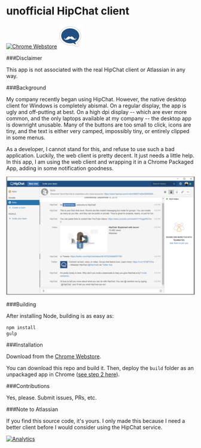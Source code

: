 # unofficial HipChat client

[![Chrome Webstore][2]][1]
[<img width="64px" height="64px" src="https://raw.githubusercontent.com/catdad/unofficial-hipchat/master/assets/128.png" />][1]

###Disclaimer

This app is not associated with the real HipChat client or Atlassian in any way.

###Background

My company recently began using HipChat. However, the native desktop client for Windows is completely abismal. On a regular display, the app is ugly and off-putting at best. On a high dpi display -- which are ever more common, and the only laptops available at my company -- the desktop app is downright unusable. Many of the buttons are too small to click, icons are tiny, and the text is either very camped, impossibly tiny, or entirely clipped in some menus.

As a developer, I cannot stand for this, and refuse to use such a bad application. Luckily, the web client is pretty decent. It just needs a little help. In this app, I am using the web client and wrapping it in a Chrome Packaged App, adding in some notification goodness.

![screenshot][4]

###Building

After installing Node, building is as easy as:

    npm install
    gulp
    
###Installation

Download from the [Chrome Webstore][1].

You can download this repo and build it. Then, deploy the `build` folder as an unpackaged app in Chrome ([see step 2 here](https://support.google.com/chrome/a/answer/2714278)).

###Contributions

Yes, please. Submit issues, PRs, etc.

###Note to Atlassian

If you find this source code, it's yours. I only made this because I need a better client before I would consider using the HipChat service.

[![Analytics](https://ga-beacon.appspot.com/UA-17159207-7/unofficial-hipchat/readme?flat)](https://github.com/igrigorik/ga-beacon)

[1]: https://chrome.google.com/webstore/detail/lgdomahdfnkdhjfkennlfhagbjamalkb
[2]: https://developer.chrome.com/webstore/images/ChromeWebStore_Badge_v2_206x58.png
[3]: https://raw.githubusercontent.com/catdad/unofficial-hipchat/master/assets/128.png
[4]: https://raw.githubusercontent.com/catdad/unofficial-hipchat/master/art/1280x800.png